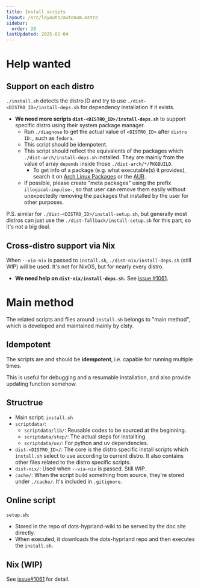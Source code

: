 ```yaml
---
title: Install scripts
layout: /src/layouts/autonum.astro
sidebar:
  order: 20
lastUpdated: 2025-02-04
---
```

# Help wanted
## Support on each distro
`./install.sh` detects the distro ID and try to use `./dist-<DISTRO_ID>/install-deps.sh` for dependency installation if it exists.
  - **We need more scripts `dist-<DISTRO_ID>/install-deps.sh`** to support specific distro using their system package manager.
    - Run `./diagnose` to get the actual value of `<DISTRO_ID>` after `distro ID:`, such as `fedora`.
    - This script should be idempotent.
    - This script should reflect the equivalents of the packages which `./dist-arch/install-deps.sh` installed. They are mainly from the value of array `depends` inside those `./dist-arch/*/PKGBUILD`.
      - To get info of a package (e.g. what executable(s) it provides), search it on [Arch Linux Packages](https://archlinux.org/packages) or the [AUR](https://aur.archlinux.org/packages).
    - If possible, please create "meta packages" using the prefix `illogical-impulse-`, so that user can remove them easily without unexpectedly removing the packages that installed by the user for other purposes.

P.S. similar for `./dist-<DISTRO_ID>/install-setup.sh`, but generally most distros can just use the `./dist-fallback/install-setup.sh` for this part, so it's not a big deal.

## Cross-distro support via Nix
When `--via-nix` is passed to `install.sh`, `./dist-nix/install-deps.sh` (still WIP) will be used. It's not for NixOS, but for nearly every distro.
  - **We need help on `dist-nix/install-deps.sh`.** See [issue #1061](https://github.com/end-4/dots-hyprland/issues/1061).


# Main method
The related scripts and files around `install.sh` belongs to "main method", which is developed and maintained mainly by clsty.
## Idempotent
The scripts are and should be **idempotent**, i.e. capable for running multiple times.

This is useful for debugging and a resumable installation, and also provide updating function somehow.
## Structrue
- Main script: `install.sh`
- `scriptdata/`: 
  - `scriptdata/lib/`: Reusable codes to be sourced at the beginning.
  - `scriptdata/step/`: The actual steps for installting.
  - `scriptdata/uv/`: For python and uv dependencies.
- `dist-<DISTRO_ID>/`: The core is the distro specific install scripts which `install.sh` select to use according to current distro. It also contains other files related to the distro specific scripts.
- `dist-nix/`: Used when `--via-nix` is passed. Still WIP.
- `cache/`: When the script build something from source, they're stored under `./cache/`. It's included in `.gitignore`.

## Online script
`setup.sh`:
- Stored in the repo of dots-hyprland-wiki to be served by the doc site directly.
- When executed, it downloads the dots-hyprland repo and then executes the `install.sh`.

## Nix (WIP)
See [issue#1061](https://github.com/end-4/dots-hyprland/issues/1061) for detail.

